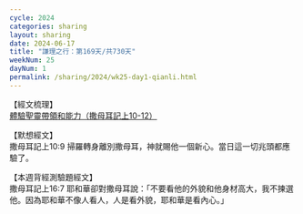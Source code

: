 ```yaml
---
cycle: 2024
categories: sharing
layout: sharing
date: 2024-06-17
title: "謙理之行：第169天/共730天"
weekNum: 25
dayNum: 1
permalink: /sharing/2024/wk25-day1-qianli.html
---
```


【經文梳理】  
<a href="https://youtu.be/1-uBLo8f9H4" target="_blank">體驗聖靈帶領和能力（撒母耳記上10-12）</a>

【默想經文】  
撒母耳記上10:9 掃羅轉身離別撒母耳，神就賜他一個新心。當日這一切兆頭都應驗了。

【本週背經測驗題經文】  
撒母耳記上16:7 耶和華卻對撒母耳說：「不要看他的外貌和他身材高大，我不揀選他。因為耶和華不像人看人，人是看外貌，耶和華是看內心。」
